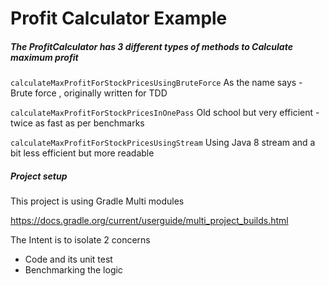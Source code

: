 # Profit Calculator Example

##### The ProfitCalculator has 3 different types of methods to Calculate maximum profit

`calculateMaxProfitForStockPricesUsingBruteForce`
As the name says - Brute force , originally written for TDD

`calculateMaxProfitForStockPricesInOnePass`
Old school but very efficient - twice as fast as per benchmarks

`calculateMaxProfitForStockPricesUsingStream`
Using Java 8 stream and a bit less efficient but more readable


##### Project setup
This project is using Gradle Multi modules

https://docs.gradle.org/current/userguide/multi_project_builds.html

The Intent is to isolate 2 concerns
- Code and its unit test
- Benchmarking the logic
